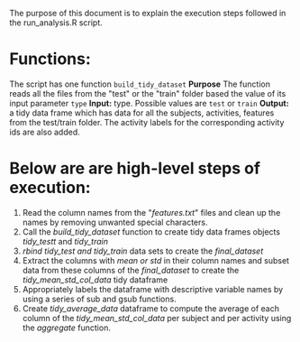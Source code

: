 
The purpose of this document is to explain the execution steps followed in the run_analysis.R script.

# **Functions:**
The script has one function `build_tidy_dataset`
**Purpose** The function reads all the files from the "test" or the "train" folder based the value of its input parameter `type`
**Input:** type. Possible values are `test` or `train`
**Output:** a tidy data frame which has data for all the subjects, activities, features from the test/train folder. The activity labels for the corresponding activity ids are also added.

# **Below are are high-level steps of execution:**
1. Read the column names from the "*features.txt*" files and clean up the names by removing unwanted special characters.
2. Call the *build_tidy_dataset* function to create tidy data frames objects *tidy_testt* and *tidy_train*
3. *rbind tidy_test and tidy_train* data sets to create the *final_dataset*
4. Extract the columns with *mean or std* in their column names and subset data from these columns of the *final_dataset* to create the *tidy_mean_std_col_data* tidy dataframe
5. Appropriately labels the dataframe with descriptive variable names by using a series of sub and gsub functions.
6. Create *tidy_average_data* dataframe to compute the average of each column of the *tidy_mean_std_col_data* per subject and per activity using the *aggregate* function.
